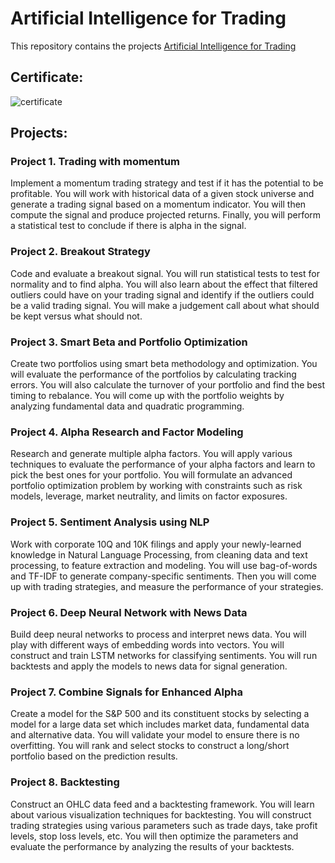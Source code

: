 # Artificial Intelligence for Trading
This repository contains the projects [Artificial Intelligence for Trading](https://www.udacity.com/course/ai-for-trading--nd880)

## Certificate:

![certificate](https://user-images.githubusercontent.com/8853297/80801173-3c48ce80-8bb4-11ea-85c9-01741c6fe062.jpg)

## Projects:

### Project 1. Trading with momentum
Implement a momentum trading strategy and test if it has the potential to be profitable. You will work with historical data of a given stock universe and generate a trading signal based on a momentum indicator. You will then compute the signal and produce projected returns. Finally, you will perform a statistical test to conclude if there is alpha in the signal.

### Project 2. Breakout Strategy
Code and evaluate a breakout signal. You will run statistical tests to test for normality and to find alpha. You will also learn about the effect that filtered outliers could have on your trading signal and identify if the outliers could be a valid trading signal. You will make a judgement call about what should be kept versus what should not.

### Project 3. Smart Beta and Portfolio Optimization
Create two portfolios using smart beta methodology and optimization. You will evaluate the performance of the portfolios by calculating tracking errors. You will also calculate the turnover of your portfolio and find the best timing to rebalance. You will come up with the portfolio weights by analyzing fundamental data and quadratic programming.

### Project 4. Alpha Research and Factor Modeling
Research and generate multiple alpha factors. You will apply various techniques to evaluate the performance of your alpha factors and learn to pick the best ones for your portfolio. You will formulate an advanced portfolio optimization problem by working with constraints such as risk models, leverage, market neutrality, and limits on factor exposures.

### Project 5. Sentiment Analysis using NLP
Work with corporate 10Q and 10K filings and apply your newly-learned knowledge in Natural Language Processing, from cleaning data and text processing, to feature extraction and modeling. You will use bag-of-words and TF-IDF to generate company-specific sentiments. Then you will come up with trading strategies, and measure the performance of your strategies.

### Project 6. Deep Neural Network with News Data
Build deep neural networks to process and interpret news data. You will play with different ways of embedding words into vectors. You will construct and train LSTM networks for classifying sentiments. You will run backtests and apply the models to news data for signal generation.

### Project 7. Combine Signals for Enhanced Alpha
Create a model for the S&P 500 and its constituent stocks by selecting a model for a large data set which includes market data, fundamental data and alternative data. You will validate your model to ensure there is no overfitting. You will rank and select stocks to construct a long/short portfolio based on the prediction results.

### Project 8. Backtesting
Construct an OHLC data feed and a backtesting framework. You will learn about various visualization techniques for backtesting. You will construct trading strategies using various parameters such as trade days, take profit levels, stop loss levels, etc. You will then optimize the parameters and evaluate the performance by analyzing the results of your backtests.
